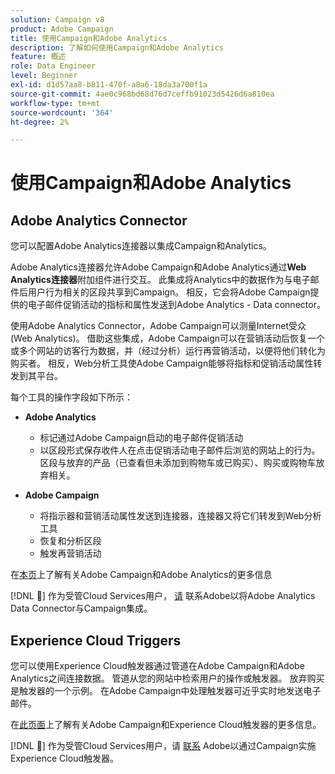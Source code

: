 ```yaml
---
solution: Campaign v8
product: Adobe Campaign
title: 使用Campaign和Adobe Analytics
description: 了解如何使用Campaign和Adobe Analytics
feature: 概述
role: Data Engineer
level: Beginner
exl-id: d1d57aa8-b811-470f-a8a6-18da3a700f1a
source-git-commit: 4ae0c968bd68d76d7ceffb91023d5426d6a810ea
workflow-type: tm+mt
source-wordcount: '364'
ht-degree: 2%

---
```


# 使用Campaign和Adobe Analytics


## Adobe Analytics Connector

您可以配置Adobe Analytics连接器以集成Campaign和Analytics。

Adobe Analytics连接器允许Adobe Campaign和Adobe Analytics通过&#x200B;**Web Analytics连接器**&#x200B;附加组件进行交互。 此集成将Analytics中的数据作为与电子邮件后用户行为相关的区段共享到Campaign。 相反，它会将Adobe Campaign提供的电子邮件促销活动的指标和属性发送到Adobe Analytics - Data connector。

使用Adobe Analytics Connector，Adobe Campaign可以测量Internet受众(Web Analytics)。 借助这些集成，Adobe Campaign可以在营销活动后恢复一个或多个网站的访客行为数据，并（经过分析）运行再营销活动，以便将他们转化为购买者。 相反，Web分析工具使Adobe Campaign能够将指标和促销活动属性转发到其平台。

每个工具的操作字段如下所示：

* **Adobe Analytics**

   * 标记通过Adobe Campaign启动的电子邮件促销活动
   * 以区段形式保存收件人在点击促销活动电子邮件后浏览的网站上的行为。 区段与放弃的产品（已查看但未添加到购物车或已购买）、购买或购物车放弃相关。

* **Adobe Campaign**

   * 将指示器和营销活动属性发送到连接器，连接器又将它们转发到Web分析工具
   * 恢复和分析区段
   * 触发再营销活动

在[本页](https://experienceleague.adobe.com/docs/campaign-classic/using/getting-started/connectors/adobe-analytics-data-connector.html)上了解有关Adobe Campaign和Adobe Analytics的更多信息

[!DNL :speech_balloon:]  作为受管Cloud Services用户， [请](../start/campaign-faq.md#support) 联系Adobe以将Adobe Analytics Data Connector与Campaign集成。


## Experience Cloud Triggers

您可以使用Experience Cloud触发器通过管道在Adobe Campaign和Adobe Analytics之间连接数据。 管道从您的网站中检索用户的操作或触发器。 放弃购买是触发器的一个示例。 在Adobe Campaign中处理触发器可近乎实时地发送电子邮件。

在[此页面](https://experienceleague.adobe.com/docs/campaign-classic/using/integrating-with-adobe-experience-cloud/experience-triggers/about-triggers.html?lang=en)上了解有关Adobe Campaign和Experience Cloud触发器的更多信息。

[!DNL :speech_balloon:]  作为受管Cloud Services用户，请 [联系](../start/campaign-faq.md#support) Adobe以通过Campaign实施Experience Cloud触发器。

